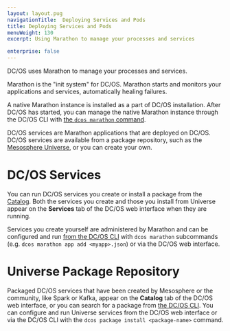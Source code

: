 ```yaml
---
layout: layout.pug
navigationTitle:  Deploying Services and Pods
title: Deploying Services and Pods
menuWeight: 130
excerpt: Using Marathon to manage your processes and services

enterprise: false
---
```


DC/OS uses Marathon to manage your processes and services.

Marathon is the "init system" for DC/OS. Marathon starts and monitors your applications and services, automatically healing failures.

A native Marathon instance is installed as a part of DC/OS installation. After DC/OS has started, you can manage the native Marathon instance through the DC/OS CLI with [the `dcos marathon` command](../cli/command-reference/dcos-marathon/).

DC/OS services are Marathon applications that are deployed on DC/OS. DC/OS services are available from a package repository, such as the [Mesosphere Universe](/1.12/overview/concepts/#mesosphere-universe), or you can create your own.

#  DC/OS Services

You can run DC/OS services you create or install a package from the [Catalog](/1.12/gui/catalog/). Both the services you create and those you install from Universe appear on the **Services** tab of the DC/OS web interface when they are running.

Services you create yourself are administered by Marathon and can be configured and run [from the DC/OS CLI](/1.12/cli/command-reference/) with `dcos marathon` subcommands (e.g. `dcos marathon app add <myapp>.json`) or via the DC/OS web interface.

# Universe Package Repository
Packaged DC/OS services that have been created by Mesosphere or the community, like Spark or Kafka, appear on the **Catalog** tab of the DC/OS web interface, or you can search for a package from [the DC/OS CLI](/1.12/cli/command-reference/). You can configure and run Universe services from the DC/OS web interface or via the DC/OS CLI with the `dcos package install <package-name>` command.
